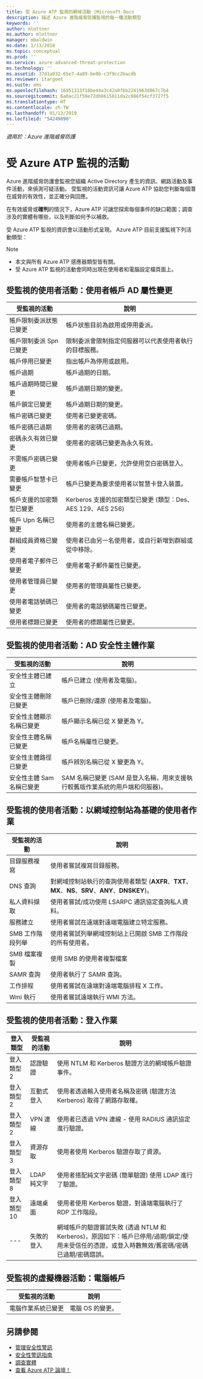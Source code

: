 ```yaml
---
title: 受 Azure ATP 監視的網域活動 |Microsoft Docs
description: 描述 Azure 進階威脅防護監視的每一種活動類型
keywords: ''
author: mlottner
ms.author: mlottner
manager: mbaldwin
ms.date: 1/13/2018
ms.topic: conceptual
ms.prod: ''
ms.service: azure-advanced-threat-protection
ms.technology: ''
ms.assetid: 37d1a032-65e7-4a89-be0b-c3f9cc2bacdb
ms.reviewer: itargoet
ms.suite: ems
ms.openlocfilehash: 16951313f18be44a3c42a0f6b2281963d867c7b4
ms.sourcegitcommit: 6a0ac21f59e72db8615811da2c886f54cf3727f5
ms.translationtype: HT
ms.contentlocale: zh-TW
ms.lasthandoff: 01/13/2019
ms.locfileid: "54249890"
---
```

*適用於：Azure 進階威脅防護*



# <a name="azure-atp-monitored-activities"></a>受 Azure ATP 監視的活動

Azure 進階威脅防護會監視您組織 Active Directory 產生的資訊、網路活動及事件活動，來偵測可疑活動。 受監視的活動資訊可讓 Azure ATP 協助您判斷每個潛在威脅的有效性，並正確分與回應。 

在有效威脅或**確判**的情況下，Azure ATP 可讓您探索每個事件的缺口範圍；調查涉及的實體有哪些，以及判斷如何予以補救。

受 Azure ATP 監視的資訊會以活動形式呈現。 Azure ATP 目前支援監視下列活動類型：

> [!NOTE] 
> - 本文與所有 Azure ATP 感應器類型皆有關。
>- 受 Azure ATP 監視的活動會同時出現在使用者和電腦設定檔頁面上。 
 

## <a name="monitored-user-activities-user-account-ad-attribute-changes"></a>受監視的使用者活動：使用者帳戶 AD 屬性變更

|受監視的活動|說明|
|---------------------|------------------|
|帳戶限制委派狀態已變更 |帳戶狀態目前為啟用或停用委派。|
|帳戶限制委派 Spn 已變更 | 限制委派會限制指定伺服器可以代表使用者執行的目標服務。|
|帳戶停用已變更 |指出帳戶為停用或啟用。|
|帳戶過期|帳戶過期的日期。|
|帳戶過期時間已變更 |帳戶過期日期的變更。|
|帳戶鎖定已變更|帳戶過期日期的變更。|
|帳戶密碼已變更|使用者已變更密碼。|
|帳戶密碼已過期 |使用者的密碼已過期。|
|密碼永久有效已變更 |使用者的密碼已變更為永久有效。|
|不需帳戶密碼已變更 |使用者帳戶已變更，允許使用空白密碼登入。|
|需要帳戶智慧卡已變更  |帳戶已變更為要求使用者以智慧卡登入裝置。|
|帳戶支援的加密類型已變更 |Kerberos 支援的加密類型已變更 (類型：Des、AES 129、AES 256)|
|帳戶 Upn 名稱已變更  |使用者的主體名稱已變更。|
|群組成員資格已變更  |使用者已由另一名使用者，或自行新增到群組或從中移除。|
|使用者電子郵件已變更|使用者電子郵件屬性已變更。|
|使用者管理員已變更|使用者的管理員屬性已變更。|
|使用者電話號碼已變更|使用者的電話號碼屬性已變更。|
|使用者標題已變更 |使用者的標題屬性已變更。|

## <a name="monitored-user-activities-ad-security-principal-operations"></a>受監視的使用者活動：AD 安全性主體作業

|受監視的活動|說明|
|---------------------|------------------|
|安全性主體已建立 |帳戶已建立 (使用者及電腦)。|
|安全性主體刪除已變更  |帳戶已刪除/還原 (使用者及電腦)。|
|安全性主體顯示名稱已變更   |帳戶顯示名稱已從 X 變更為 Y。|
|安全性主體名稱已變更  |帳戶名稱屬性已變更。|
|安全性主體路徑已變更  |帳戶辨別名稱已從 X 變更為 Y。|
|安全性主體 Sam 名稱已變更 |SAM 名稱已變更 (SAM 是登入名稱，用來支援執行較舊版作業系統的用戶端和伺服器)。|

## <a name="monitored-user-activities-domain-controller-based-user-operations"></a>受監視的使用者活動：以網域控制站為基礎的使用者作業

|受監視的活動|說明|
|---------------------|------------------|
|目錄服務複寫  |使用者嘗試複寫目錄服務。|
|DNS 查詢  |對網域控制站執行的查詢使用者類型 (**AXFR**、**TXT**、**MX**、**NS**、**SRV**、**ANY**、**DNSKEY**)。|
|私人資料擷取  |使用者嘗試/成功使用 LSARPC 通訊協定查詢私人資料。|
|服務建立   |使用者嘗試在遠端對遠端電腦建立特定服務。|
|SMB 工作階段列舉   |使用者嘗試列舉網域控制站上已開啟 SMB 工作階段的所有使用者。|
|SMB 檔案複製| 使用 SMB 的使用者複製檔案|
|SAMR 查詢   |使用者執行了 SAMR 查詢。|
|工作排程  |使用者嘗試在遠端對遠端電腦排程 X 工作。|
|Wmi 執行  |使用者嘗試遠端執行 WMI 方法。|

## <a name="monitored-user-activities-login-operations"></a>受監視的使用者活動：登入作業

|登入類型|受監視的活動|說明|
|---------------------|---------------------|------------------|
|登入類型 2|認證驗證  |使用 NTLM 和 Kerberos 驗證方法的網域帳戶驗證事件。|
|登入類型 2|互動式登入  |使用者透過輸入使用者名稱及密碼 (驗證方法 Kerberos) 取得了網路存取權。|
|登入類型 2|VPN 連線   |使用者已透過 VPN 連線 - 使用 RADIUS 通訊協定進行驗證。|
|登入類型 3|資源存取  |使用者使用 Kerberos 驗證存取了資源。|
|登入類型 8|LDAP 純文字  |使用者搭配純文字密碼 (簡單驗證) 使用 LDAP 進行了驗證。|
|登入類型 10|遠端桌面 |使用者使用 Kerberos 驗證，對遠端電腦執行了 RDP 工作階段。|
| --- |失敗的登入 |網域帳戶的驗證嘗試失敗 (透過 NTLM 和 Kerberos)，原因如下：帳戶已停用/過期/鎖定/使用未受信任的憑證，或登入時數無效/舊密碼/密碼已過期/密碼錯誤。|


## <a name="monitored-machine-activities-machine-account"></a>受監視的虛擬機器活動：電腦帳戶

|受監視的活動|說明|
|---------------------|------------------|
|電腦作業系統已變更|電腦 OS 的變更。


## <a name="see-also"></a>另請參閱
- [管理安全性警訊](working-with-suspicious-activities.md)
- [安全性警訊指南](suspicious-activity-guide.md)
- [調查實體](investigate-entity.md)
- [查看 Azure ATP 論壇！](https://aka.ms/azureatpcommunity)
